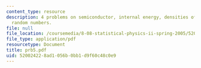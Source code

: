 ```yaml
---
content_type: resource
description: 4 problems on semiconductor, internal energy, densities of the electrons,
  random numbers.
file: null
file_location: /coursemedia/8-08-statistical-physics-ii-spring-2005/520024228ad1056b0bb1d9f60c48c0e9_prb5.pdf
file_type: application/pdf
resourcetype: Document
title: prb5.pdf
uid: 52002422-8ad1-056b-0bb1-d9f60c48c0e9
---
```

